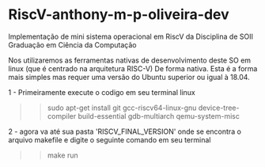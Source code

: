 # RiscV-anthony-m-p-oliveira-dev
Implementação de mini sistema operacional em RiscV da Disciplina de SOII Graduação em Ciência da Computação

Nos utilizaremos as ferramentas nativas de desenvolvimento deste SO em linux (que é centrado na arquitetura RISC-V)
De forma nativa. Esta é a forma mais simples mas requer uma versão do Ubuntu superior ou igual à 18.04.

1 - Primeiramente execute o codigo em seu terminal linux

>> sudo apt-get install git gcc-riscv64-linux-gnu device-tree-compiler build-essential gdb-multiarch qemu-system-misc

2 - agora va até sua pasta 'RISCV_FINAL_VERSION' onde se encontra o arquivo makefile e digite o seguinte comando em seu terminal
>> make run



